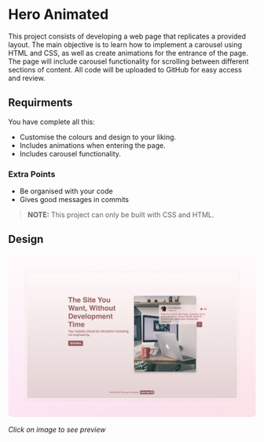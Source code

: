 # Hero Animated

This project consists of developing a web page that replicates a provided layout. The main objective is to learn how to implement a carousel using HTML and CSS, as well as create animations for the entrance of the page. The page will include carousel functionality for scrolling between different sections of content. All code will be uploaded to GitHub for easy access and review.

## Requirments

You have complete all this:

- Customise the colours and design to your liking.
- Includes animations when entering the page.
- Includes carousel functionality.

### Extra Points

- Be organised with your code
- Gives good messages in commits

> **NOTE:** This project can only be built with CSS and HTML.

## Design

<a href="https://youtube.com">
<img src="./public/design/desktop.jpeg" style="border-radius: 8px">
</a>

_Click on image to see preview_
